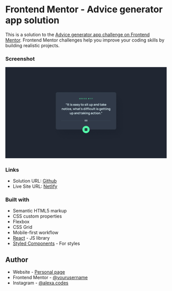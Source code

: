 # Frontend Mentor - Advice generator app solution

This is a solution to the [Advice generator app challenge on Frontend Mentor](https://www.frontendmentor.io/challenges/advice-generator-app-QdUG-13db). Frontend Mentor challenges help you improve your coding skills by building realistic projects.

### Screenshot

![Desktop](./design/desktop-design.jpg)

### Links

- Solution URL: [Github](https://github.com/aLe3ouLa/advice-generator)
- Live Site URL: [Netlify](https://vigilant-varahamihira-ed51fe.netlify.app/)

### Built with

- Semantic HTML5 markup
- CSS custom properties
- Flexbox
- CSS Grid
- Mobile-first workflow
- [React](https://reactjs.org/) - JS library
- [Styled Components](https://styled-components.com/) - For styles

## Author

- Website - [Personal page](ale3oula.github.io)
- Frontend Mentor - [@yourusername](https://www.frontendmentor.io/profile/aLe3ouLa)
- Instagram - [@alexa.codes](https://www.instagram.com/alexa.codes)
